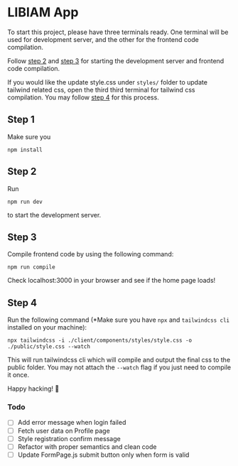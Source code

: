 # LIBIAM App

To start this project, please have three terminals ready.
One terminal will be used for development server, and the other for the frontend code compilation.

Follow [step 2](#step-2) and [step 3](#step-3) for starting the development server and frontend code compilation.

If you would like the update style.css under `styles/` folder to update tailwind related css, open the third third terminal for tailwind css compilation. You may follow [step 4](#step-4) for this process.

## Step 1

Make sure you

```
npm install
```

## Step 2

Run

```
npm run dev
```

to start the development server.

## Step 3

Compile frontend code by using the following command:

```
npm run compile
```

Check localhost:3000 in your browser and see if the home page loads!

## Step 4

Run the following command (\*Make sure you have `npx` and `tailwindcss cli` installed on your machine):

```
npx tailwindcss -i ./client/components/styles/style.css -o ./public/style.css --watch
```

This will run tailwindcss cli which will compile and output the final css to the public folder. You may not attach the `--watch` flag if you just need to compile it once.

Happy hacking! 💃


### Todo
- [ ] Add error message when login failed
- [ ] Fetch user data on Profile page
- [ ] Style registration confirm message
- [ ] Refactor with proper semantics and clean code
- [ ] Update FormPage.js submit button only when form is valid
